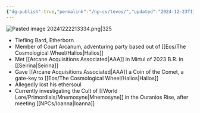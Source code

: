 ```yaml
---
{"dg-publish":true,"permalink":"/np-cs/tevos/","updated":"2024-12-23T11:02:34.972-06:00"}
---
```


![Pasted image 20241222213334.png|325](/img/user/Images/Pasted%20image%2020241222213334.png)
- Tiefling Bard, Etherborn
- Member of Court Arcanum, adventuring party based out of [[Eos/The Cosmological Wheel/Halios\|Halios]]
- Met [[Arcane Acquisitions Associated\|AAA]] in Mirtul of 2023 B.R. in [[Seirina\|Seirina]]
- Gave [[Arcane Acquisitions Associated\|AAA]] a Coin of the Comet, a gate-key to [[Eos/The Cosmological Wheel/Halios\|Halios]]
- Allegedly lost his ethersoul
- Currently investigating the Cult of [[World Lore/Primordials/Mnemosyne\|Mnemosyne]] in the Ouranios Rise, after meeting [[NPCs/Ioanna\|Ioanna]]